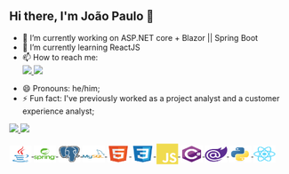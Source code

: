 ## Hi there, I'm João Paulo 👋

- 🔭 I’m currently working on ASP.NET core + Blazor || Spring Boot
- 🌱 I’m currently learning ReactJS
- 📫 How to reach me: <div>
    <a href="https://www.linkedin.com/in/jpaulo-fernandes" target="_blank">
    <img src="https://img.shields.io/badge/-LinkedIn-%230077B5?style=for-the-badge&logo=linkedin&logoColor=white" target="_blank">
  </a>
    <a href="mailto:jp_fernandes1@live.com">
    <img src="https://img.shields.io/badge/Gmail-D14836?style=for-the-badge&logo=gmail&logoColor=white" target="_blank">
  </a>
</div>

- 😄 Pronouns: he/him;
- ⚡ Fun fact: I've previously worked as a project analyst and a customer experience analyst;

<div>
  <a href="https://github.com/jpfernandes1">
  <img height="180em" src="https://github-readme-stats.vercel.app/api?username=jpfernandes1&show_icons=true&theme=github_dark&include_all_commits=true&count_private=true"/>
  <img height="180em" src="https://github-readme-stats.vercel.app/api/top-langs/?username=jpfernandes1&layout=compact&theme=github_dark&langscount=16&count_private=true"/>
</div>

<div style="display: inline_block"><br>

  <img align="center" alt="jp-Java" height="30" width="40" src="https://github.com/devicons/devicon/blob/master/icons/java/java-original.svg">
  <img align="center" alt="jp-Spring" height="30" width="40" src="https://github.com/devicons/devicon/blob/master/icons/spring/spring-original-wordmark.svg">
  <img align="center" alt="jp-Csharp" height="30" width="40" src="https://github.com/devicons/devicon/blob/master/icons/postgresql/postgresql-original.svg">
  <img align="center" alt="jp-Csharp" height="30" width="40" src="https://github.com/devicons/devicon/blob/master/icons/mysql/mysql-original-wordmark.svg">
  <img align="center" alt="jp-HTML" height="30" width="40" src="https://raw.githubusercontent.com/devicons/devicon/master/icons/html5/html5-original.svg">
  <img align="center" alt="jp-CSS" height="30" width="40" src="https://raw.githubusercontent.com/devicons/devicon/master/icons/css3/css3-original.svg">
  <img align="center" alt="jp-Js" height="38" width="40" src="https://raw.githubusercontent.com/devicons/devicon/master/icons/javascript/javascript-plain.svg">
  <img align="center" alt="jp-Csharp" height="30" width="40" src="https://raw.githubusercontent.com/devicons/devicon/master/icons/csharp/csharp-original.svg">
  <img align="center" alt="jp-blazor" height="30" width="40" src="https://github.com/devicons/devicon/blob/master/icons/blazor/blazor-original.svg">
  <img align="center" alt="jp-Python" height="30" width="40" src="https://raw.githubusercontent.com/devicons/devicon/master/icons/python/python-original.svg">
 <!-- <img align="center" alt="jp-Ts" height="30" width="40" src="https://raw.githubusercontent.com/devicons/devicon/master/icons/typescript/typescript-plain.svg"> -->
  <img align="center" alt="jp-React" height="30" width="40" src="https://raw.githubusercontent.com/devicons/devicon/master/icons/react/react-original.svg">
  
</div>






<!--
**jpfernandes1/jpfernandes1** is a ✨ _special_ ✨ repository because its `README.md` (this file) appears on your GitHub profile.

Here are some ideas to get you started:

- 👯 I’m looking to collaborate on ...
- 🤔 I’m looking for help with ...
- 💬 Ask me about ...
-->
